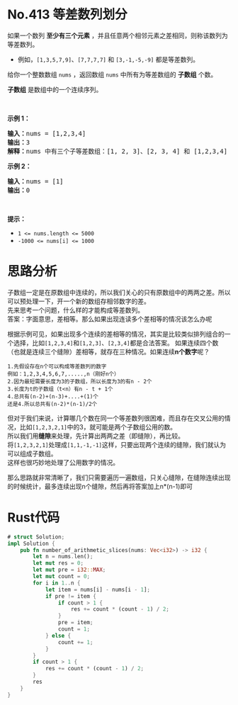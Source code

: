 # No.413 等差数列划分
<p>如果一个数列 <strong>至少有三个元素</strong> ，并且任意两个相邻元素之差相同，则称该数列为等差数列。</p>

<ul>
	<li>例如，<code>[1,3,5,7,9]</code>、<code>[7,7,7,7]</code> 和 <code>[3,-1,-5,-9]</code> 都是等差数列。</li>
</ul>

<div class="original__bRMd">
<div>
<p>给你一个整数数组 <code>nums</code> ，返回数组 <code>nums</code> 中所有为等差数组的 <strong>子数组</strong> 个数。</p>

<p><strong>子数组</strong> 是数组中的一个连续序列。</p>

<p>&nbsp;</p>

<p><strong>示例 1：</strong></p>

<pre><strong>输入：</strong>nums = [1,2,3,4]
<strong>输出：</strong>3
<strong>解释：</strong>nums 中有三个子等差数组：[1, 2, 3]、[2, 3, 4] 和 [1,2,3,4] 自身。
</pre>

<p><strong>示例 2：</strong></p>

<pre><strong>输入：</strong>nums = [1]
<strong>输出：</strong>0
</pre>

<p>&nbsp;</p>

<p><strong>提示：</strong></p>

<ul>
	<li><code>1 &lt;= nums.length &lt;= 5000</code></li>
	<li><code>-1000 &lt;= nums[i] &lt;= 1000</code></li>
</ul>
</div>
</div>

# 思路分析
子数组一定是在原数组中连续的，所以我们关心的只有原数组中的两两之差。所以可以预处理一下，开一个新的数组存相邻数字的差。  
先来思考一个问题，什么样的才能构成等差数列。  
答案：字面意思，差相等。那么如果出现连读多个差相等的情况该怎么办呢  

根据示例可见，如果出现多个连续的差相等的情况，其实是比较类似排列组合的一个选择，比如`[1,2,3,4]`和`[1,2,3]`、`[2,3,4]`都是合法答案。
如果连续四个数（也就是连续三个缝隙）差相等，就存在三种情况。如果连续**n个数字**呢？
```text
1.先假设存在n个可以构成等差数列的数字
例如：1,2,3,4,5,6,7,.....,n（刚好n个）
2.因为最短需要长度为3的子数组，所以长度为3的有n - 2个
3.长度为t的子数组（t<n）有n - t + 1个
4.总共有(n-2)+(n-3)+....+(1)个
还是4.所以总共有(n-2)*(n-1)/2个
```
但对于我们来说，计算哪几个数在同一个等差数列很困难，而且存在交叉公用的情况，比如`[1,2,3,2,1]`中的3，就可能是两个子数组公用的数。  
所以我们用**缝隙**来处理，先计算出两两之差（即缝隙），再比较。  
将`[1,2,3,2,1]`处理成`[1,1,-1,-1]`这样，只要出现两个连续的缝隙，我们就认为可以组成子数组。  
这样也很巧妙地处理了公用数字的情况。  

那么思路就非常清晰了，我们只需要遍历一遍数组，只关心缝隙，在缝隙连续出现的时候统计，最多连续出现n个缝隙，然后再将答案加上n*(n-1)即可
# Rust代码
```rust
# struct Solution;
impl Solution {
    pub fn number_of_arithmetic_slices(nums: Vec<i32>) -> i32 {
        let n = nums.len();
        let mut res = 0;
        let mut pre = i32::MAX;
        let mut count = 0;
        for i in 1..n {
            let item = nums[i] - nums[i - 1];
            if pre != item {
                if count > 1 {
                    res += count * (count - 1) / 2;
                }
                pre = item;
                count = 1;
            } else {
                count += 1;
            }
        }
        if count > 1 {
            res += count * (count - 1) / 2;
        }
        res
    }
}
```

